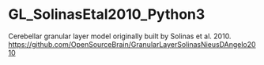 # GL_SolinasEtal2010_Python3
Cerebellar granular layer model originally built by Solinas et al. 2010. https://github.com/OpenSourceBrain/GranularLayerSolinasNieusDAngelo2010
